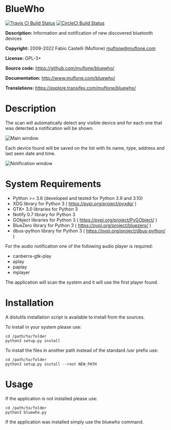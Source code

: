 # BlueWho

[![Travis CI Build Status](https://img.shields.io/travis/com/muflone/bluewho/master.svg)](https://www.travis-ci.com/github/muflone/bluewho)
[![CircleCI Build Status](https://img.shields.io/circleci/project/github/muflone/bluewho/master.svg)](https://circleci.com/gh/muflone/bluewho)

**Description:** Information and notification of new discovered bluetooth devices

**Copyright:** 2009-2022 Fabio Castelli (Muflone) <muflone@muflone.com>

**License:** GPL-3+

**Source code:** https://github.com/muflone/bluewho/

**Documentation:** http://www.muflone.com/bluewho/

**Translations:** https://explore.transifex.com/muflone/bluewho/

# Description

The scan will automatically detect any visible device and for each one that was
detected a notification will be shown.

![Main window](http://www.muflone.com/resources/bluewho/archive/latest/english/main.png)

Each device found will be saved on the list with its name, type, address and
last seen date and time.

![Notification window](http://www.muflone.com/resources/bluewho/archive/latest/english/notification.png)

# System Requirements

* Python >= 3.6 (developed and tested for Python 3.9 and 3.10)
* XDG library for Python 3 ( https://pypi.org/project/pyxdg/ )
* GTK+ 3.0 libraries for Python 3
* Notify 0.7 library for Python 3
* GObject libraries for Python 3 ( https://pypi.org/project/PyGObject/ )
* BlueZero library for Python 3 ( https://pypi.org/project/bluezero/ )
* dbus-python library for Python 3 ( https://pypi.org/project/dbus-python/ )

For the audio notification one of the following audio player is required:

 * canberra-gtk-play
 * aplay
 * paplay
 * mplayer

The application will scan the system and it will use the first player found.

# Installation

A distutils installation script is available to install from the sources.

To install in your system please use:

    cd /path/to/folder
    python3 setup.py install

To install the files in another path instead of the standard /usr prefix use:

    cd /path/to/folder
    python3 setup.py install --root NEW_PATH

# Usage

If the application is not installed please use:

    cd /path/to/folder
    python3 bluewho.py

If the application was installed simply use the bluewho command.
